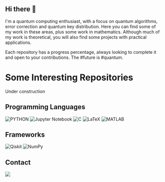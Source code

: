 ## **Hi there 👋**

I'm a quantum computing enthusiast, with a focus on quantum algorithms, error correction and quantum key distribution. Here you can find some of my work in these areas, plus some work in mathematics. Although much of my work is theoretical, you will also find some projects with practical applications.

Each repository has a progress percentage, always looking to complete it and open to your contributions. The #future is #quantum.

# **Some Interesting Repositories**

Under construction

## **Programming Languages**

![PYTHON](https://img.shields.io/badge/Python-3776AB?style=for-the-badge&logo=python&logoColor=white)
![Jupyter Notebook](https://img.shields.io/badge/jupyter-%23FA0F00.svg?style=for-the-badge&logo=jupyter&logoColor=white)
![C](https://img.shields.io/badge/C-00599C?style=for-the-badge&logo=c&logoColor=white)
![LaTeX](https://img.shields.io/badge/latex-%23008080.svg?style=for-the-badge&logo=latex&logoColor=white)
![MATLAB](https://www.mathworks.com/matlabcentral/images/matlab-file-exchange.svg)

## **Frameworks**
![Qiskit](https://img.shields.io/badge/Qiskit-%236929C4.svg?style=for-the-badge&logo=Qiskit&logoColor=white)
![NumPy](https://img.shields.io/badge/numpy-%23013243.svg?style=for-the-badge&logo=numpy&logoColor=white)

## **Contact**

<p>
<a href="mailto:crbellor@unal.edu.co?Subject=Interest in working with you" target="_blank">
    <img src="https://img.shields.io/badge/Gmail-D14836?style=for-the-badge&logo=gmail&logoColor=white"/>
</p>
